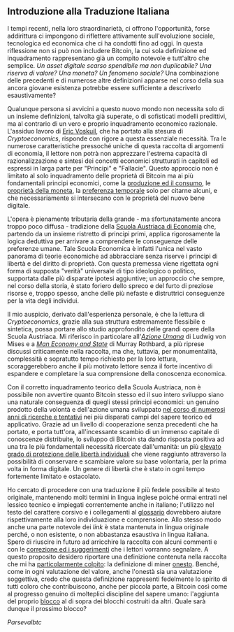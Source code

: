 ## Introduzione alla Traduzione Italiana



I tempi recenti, nella loro straordinarietà, ci offrono l'opportunità, forse addirittura ci impongono di riflettere attivamente sull'evoluzione sociale, tecnologica ed economica che ci ha condotti fino ad oggi. In questa riflessione non si può non includere Bitcoin, la cui sola definizione ed inquadramento rappresentano già un compito notevole e tutt'altro che semplice. *Un asset digitale scarso spendibile ma non duplicabile? Una riserva di valore? Una moneta? Un fenomeno sociale?* Una combinazione delle precedenti e di numerose altre definizioni apparse nel corso della sua ancora giovane esistenza potrebbe essere sufficiente a descriverlo esaustivamente?

Qualunque persona si avvicini a questo nuovo mondo non necessita solo di un insieme definizioni, talvolta già superate, o di sofisticati modelli predittivi, ma al contrario di un vero e proprio inquadramento economico razionale. L'assiduo lavoro di [Eric Voskuil](https://twitter.com/evoskuil), che ha portato alla stesura di *Cryptoeconomics*, risponde con rigore a questa essenziale necessità. Tra le numerose caratteristiche pressoché uniche di questa raccolta di argomenti di economia, il lettore non potrà non apprezzare l'estrema capacità di razionalizzazione e sintesi dei concetti economici strutturati in capitoli ed espressi in larga parte per "Principi" e "Fallacie". Questo approccio non è limitato al solo inquadramento delle proprietà di Bitcoin ma ai più fondamentali principi economici, come la [produzione ed il consumo](ch007-production-and-consumption.md), le [proprietà della moneta](ch005-money-taxonomy.md), la [preferenza temporale](ch085-time-preference-fallacy.md) solo per citarne alcuni, e che necessariamente si intersecano con le proprietà del nuovo bene digitale. 

L'opera è pienamente tributaria della grande - ma sfortunatamente ancora troppo poco diffusa - tradizione della [Scuola Austriaca di Economia](https://mises.org/what-austrian-economics) che, partendo da un insieme ristretto di principi primi, applica rigorosamente la logica deduttiva per arrivare a comprendere le conseguenze delle preferenze umane. Tale Scuola Economica è infatti l'unica nel vasto panorama di teorie economiche ad abbracciare senza riserve i principi di libertà e del diritto di proprietà. Con questa premessa viene rigettata ogni forma di supposta "verità" universale di tipo ideologico o politico, supportata dalle più disparate ipotesi aggiuntive; un approccio che sempre, nel corso della storia, è stato foriero dello spreco e del furto di preziose risorse e, troppo spesso, anche delle più nefaste e distruttrici conseguenze per la vita degli individui.

Il mio auspicio, derivato dall'esperienza personale, è che la lettura di *Cryptoeconomics*, grazie alla sua struttura estremamente flessibile e sintetica, possa portare allo studio approfondito delle grandi opere della Scuola Austriaca. Mi riferisco in particolare all'[*Azione Umana*](https://mises.org/library/human-action-0) di Ludwig von Mises e a [*Man Economy and State*](https://mises.org/library/man-economy-and-state-power-and-market) di Murray Rothbard, a più riprese discussi criticamente nella raccolta, ma che, tuttavia, per monumentalità, complessità e sopratutto tempo richiesto per la loro lettura, scoraggerebbero anche il più motivato lettore senza il forte incentivo di espandere e completare la sua comprensione della conoscenza economica. 

Con il corretto inquadramento teorico della Scuola Austriaca, non è possibile non avvertire quanto Bitcoin stesso ed il suo intero sviluppo siano una naturale conseguenza di quegli stessi principi economici: un genuino prodotto della volontà e dell'azione umana sviluppato [nel corso di numerosi anni di ricerche e tentativi](https://bitcointalk.org/index.php?topic=5126554.0) nei più disparati campi del sapere teorico ed applicativo. Grazie ad un livello di cooperazione senza precedenti che ha portato, e porta tutt'ora, all'incessante scambio di un immenso capitale di conoscenze distribuite, lo sviluppo di Bitcoin sta dando risposta positiva ad una tra le più fondamentali necessità ricercate dall'umanità: un più [elevato grado di protezione delle libertà individuali](ch003-value-proposition.md) che viene raggiunto attraverso la possibilità di conservare e scambiare valore su base volontaria, per la prima volta in forma digitale. Un genere di libertà che è stato in ogni tempo fortemente limitato e ostacolato.

Ho cercato di procedere con una traduzione il più fedele possibile al testo originale, mantenendo molti termini in lingua inglese poiché ormai entrati nel lessico tecnico e impiegati correntemente anche in italiano; l'utilizzo nel testo del carattere corsivo e i collegamenti al [glossario](ch101-glossary.md) dovrebbero aiutare rispettivamente alla loro individuazione e comprensione. Allo stesso modo anche una parte notevole dei _link_ è stata mantenuta in lingua originale perché, o non esistente, o non abbastanza esaustiva in lingua italiana. Spero di riuscire in futuro ad arricchire la raccolta con alcuni commenti e con le [correzione ed i suggerimenti](https://twitter.com/parsevalbtc/) che i lettori vorranno segnalare. A questo proposito desidero riportare una definizione contenuta nella raccolta che mi ha [particolarmente colpito](ch101-glossary.md#onesto): la definizione di miner [onesto](ch101-glossary.md#onesto). Benché, come in ogni valutazione del valore, anche l'onestà sia una valutazione soggettiva, credo che questa definizione rappresenti fedelmente lo spirito di tutti coloro che contribuiscono, anche per piccola parte, a Bitcoin così come al progresso genuino di molteplici discipline del sapere umano: l'aggiunta del proprio [blocco](ch101-glossary.md#blocco) al di sopra dei blocchi costruiti da altri. Quale sarà dunque il prossimo blocco?

*Parsevalbtc*


